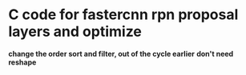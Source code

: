 # C code for fastercnn rpn proposal layers and optimize
**change the order sort and filter, out of the cycle earlier**
**don't need reshape**
